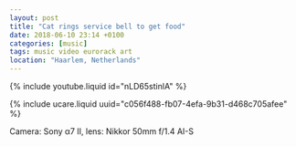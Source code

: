 ```yaml
---
layout: post
title: "Cat rings service bell to get food"
date: 2018-06-10 23:14 +0100
categories: [music]
tags: music video eurorack art
location: "Haarlem, Netherlands"
---
```


{% include youtube.liquid id="nLD65stinlA" %}

{% include ucare.liquid uuid="c056f488-fb07-4efa-9b31-d468c705afee" %}

Camera: Sony α7 II, lens: Nikkor 50mm f/1.4 AI-S